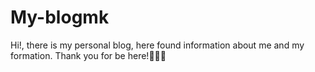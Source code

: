 # My-blogmk
Hi!, there is my personal  blog, here found information about me and my formation. Thank you for be here!🙂🚀✨
